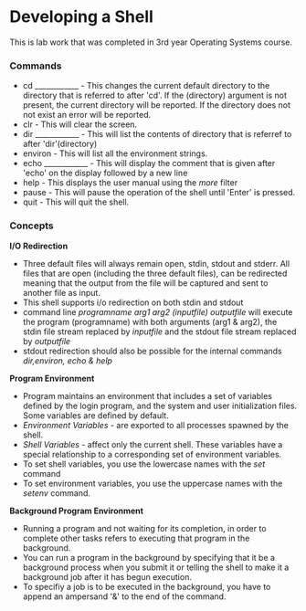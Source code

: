 # Developing a Shell
This is lab work that was completed in 3rd year Operating Systems course.

### Commands

* cd ____________ - This changes the current default directory to the directory that is referred to after 'cd'. If the (directory) argument is not present, the current directory will be reported. If the directory does not not exist an error will be reported.
* clr - This will clear the screen.
* dir ____________ - This will list the contents of directory that is referref to after 'dir'(directory)
* environ - This will list all the environment strings.
* echo ____________ - This will display the comment that is given after 'echo' on the display followed by a new line
* help - This displays the user manual using the *more* filter
* pause - This will pause the operation of the shell until 'Enter' is pressed.
* quit - This will quit the shell.

### Concepts

**I/O Redirection**
* Three default files will always remain open, stdin, stdout and stderr. All files that are open (including the three default files), can be redirected meaning that the output from the file will be captured and sent to another file as input.
* This shell supports i/o redirection on both stdin and stdout
* command line *programname arg1 arg2 (inputfile) outputfile* will execute the program (programname) with both arguments (arg1 & arg2), the stdin file stream replaced by *inputfile* and the stdout file stream replaced by *outputfile*
* stdout redirection should also be possible for the internal commands *dir,environ, echo & help*

**Program Environment**
* Program maintains an environment that includes a set of variables defined by the login program, and the system and user initialization files. Some variables are defined by default.
* *Environment Variables* - are exported to all processes spawned by the shell.
* *Shell Variables* - affect only the current shell. These variables have a special relationship to a corresponding set of environment variables.
* To set shell variables, you use the lowercase names with the *set* command
* To set environment variables, you use the uppercase names with the *setenv* command.

**Background Program Environment**
* Running a program and not waiting for its completion, in order to complete other tasks refers to executing that program in the background.
* You can run a program in the background by specifying that it be a background process when you submit it or telling the shell to make it a background job after it has begun execution.
* To specifiy a job is to be executed in the background, you have to append an ampersand '&' to the end of the command.
